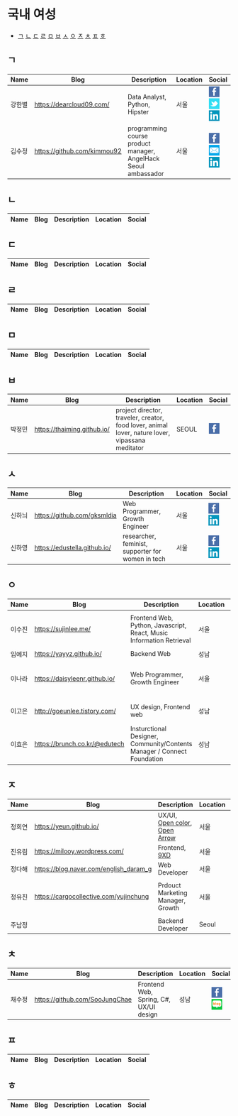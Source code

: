 
# 국내 여성

  - [ㄱ](##ᄀ)
    [ㄴ](##ᄂ)
    [ㄷ](##ᄃ)
    [ㄹ](##ᄅ)
    [ㅁ](##ᄆ)
    [ㅂ](##ᄇ)
    [ㅅ](##ᄉ)
    [ㅇ](##ᄋ)
    [ㅈ](##ᄌ)
    [ㅊ](##ᄎ)
    [ㅍ](##ᄑ)
    [ㅎ](##ᄒ)

## ㄱ

| Name | Blog | Description | Location | Social |
|---|---|---|---|---|
| 강한별 | https://dearcloud09.com/ | Data Analyst, Python, Hipster | 서울 |  [![](icons/facebook-icon.png)](https://www.facebook.com/dearcloud09) [![](icons/twitter-icon.png)](https://twitter.com/dearcloud09) [![](icons/linkedin-icon.png)](https://www.linkedin.com/in/cloud09/)|
| 김수정 | https://github.com/kimmou92 | programming course product manager, AngelHack Seoul ambassador | 서울 | [![](icons/facebook-icon.png)](https://www.facebook.com/kimmou92?ref=bookmarks) [![](icons/email-icon.png)](soojung.sue@gmail.com) [![](icons/linkedin-icon.png)](https://www.linkedin.com/in/soojung-sue/) |



## ㄴ

| Name | Blog | Description | Location | Social |
|---|---|---|---|---|


## ㄷ

| Name | Blog | Description | Location | Social |
|---|---|---|---|---|


## ㄹ

| Name | Blog | Description | Location | Social |
|---|---|---|---|---|

## ㅁ

| Name | Blog | Description | Location | Social |
|---|---|---|---|---|


## ㅂ

| Name | Blog | Description | Location | Social |
|---|---|---|---|---|
| 박정민 | https://thaiming.github.io/ | project director, traveler, creator, food lover, animal lover, nature lover, vipassana meditator | SEOUL |  [![](icons/facebook-icon.png)](https://www.facebook.com/worldming) |

## ㅅ

| Name | Blog | Description | Location | Social |
|---|---|---|---|---|
| 신하늬 | https://github.com/gksmldia | Web Programmer, Growth Engineer | 서울 | [![](icons/facebook-icon.png)](https://www.facebook.com/hanui.sin) [![](icons/linkedin-icon.png)](https://www.linkedin.com/in/dodol-123456/)| [![](icons/email-icon.png)](gmail@gmail.com) |
| 신하영 | https://edustella.github.io/ | researcher, feminist, supporter for women in tech | 서울 | [![](icons/facebook-icon.png)](https://www.facebook.com/stella.h.shin) [![](icons/linkedin-icon.png)](https://www.linkedin.com/in/stella-hayoung-shin/)| [![](icons/email-icon.png)](edustella@daum.net) |



## ㅇ
| Name | Blog | Description | Location | Social |
|---|---|---|---|---|
| 이수진 | https://sujinlee.me/ | Frontend Web, Python, Javascript, React, Music Information Retrieval | 서울 |  [![](icons/facebook-icon.png)](https://www.facebook.com/sujinlee.me) [![](icons/twitter-icon.png)](https://twitter.com/sujinleeme) [![](icons/linkedin-icon.png)](https://www.linkedin.com/in/leesujin/)|
| 임예지 | https://yayyz.github.io/ | Backend Web | 성남 | |
| 이나라 | https://daisyleenr.github.io/ | Web Programmer, Growth Engineer | 서울 | [![](icons/facebook-icon.png)](https://www.facebook.com/daisyleenr) [![](icons/github-icon.png)](https://github.io/daisyleenr) [![](icons/email-icon.png)](daisyleenr@gmail.com) |
| 이고은 | http://goeunlee.tistory.com/ | UX design, Frontend web | 성남 | [![](icons/linkedin-icon.png)](https://www.linkedin.com/in/goeun-lee-56a523159/) [![](icons/email-icon.png)](hi.goeun.lee@gmail.com) |
| 이효은 | https://brunch.co.kr/@edutech |Insturctional Designer, Community/Contents Manager / Connect Foundation | 성남 |[![](icons/facebook-icon.png)](https://www.facebook.com/annah.lee1) [![](icons/github-icon.png)](https://github.io/hyoeunlee) [![](icons/email-icon.png)](annalee102@gmail.com) |
 
## ㅈ

| Name | Blog | Description | Location | Social |
|---|---|---|---|---|
| 정희연 | https://yeun.github.io/ | UX/UI, [Open color](https://yeun.github.io/open-color/), [Open Arrow](https://yeun.github.io/open-arrow/) | 서울 | |
| 진유림 | https://milooy.wordpress.com/ | Frontend, [9XD](http://9xd.github.io/)| 서울 | |
| 정다해 | https://blog.naver.com/english_daram_g | Web Developer | 서울 | |
| 정유진 | https://cargocollective.com/yujinchung | Prdouct Marketing Manager, Growth | 서울 |  [![](icons/facebook-icon.png)](https://www.facebook.com/chung.yujin) [![](icons/twitter-icon.png)](https://twitter.com/socialtechnica) [![](icons/linkedin-icon.png)](https://www.linkedin.com/in/chungyujin/)|
| 주남정 | | Backend Developer | Seoul || 


## ㅊ

| Name | Blog | Description | Location | Social |
|---|---|---|---|---|
| 채수정 | https://github.com/SooJungChae | Frontend Web, Spring, C#, UX/UI design | 성남 | [![](icons/facebook-icon.png)](https://www.facebook.com/soojung.chae.3) [![](icons/naver-blog-icon.png)](https://blog.naver.com/naan_ace)|

## ㅍ

| Name | Blog | Description | Location | Social |
|---|---|---|---|---|

## ㅎ

| Name | Blog | Description | Location | Social |
|---|---|---|---|---|
